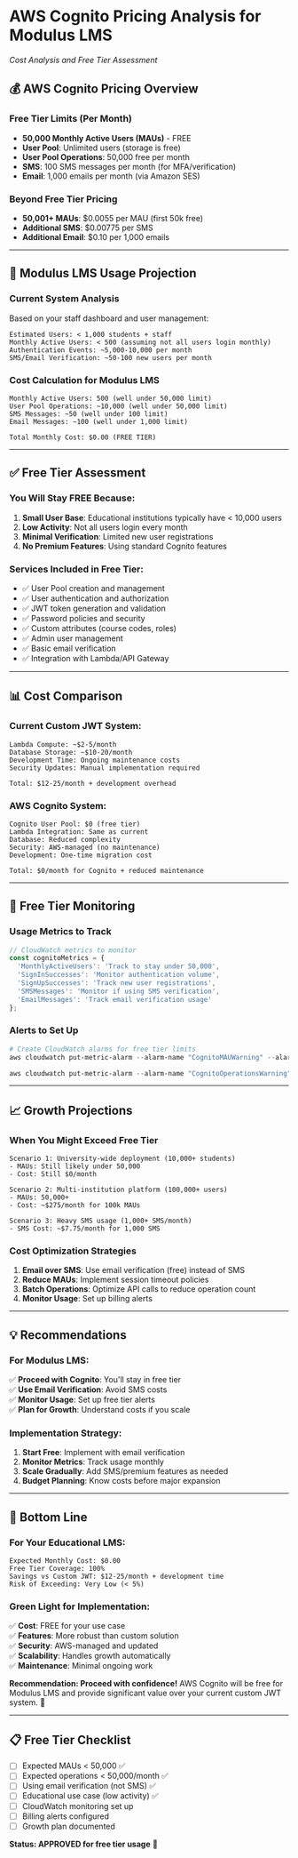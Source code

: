 # AWS Cognito Pricing Analysis for Modulus LMS
*Cost Analysis and Free Tier Assessment*

## 💰 **AWS Cognito Pricing Overview**

### **Free Tier Limits (Per Month)**
- **50,000 Monthly Active Users (MAUs)** - FREE
- **User Pool**: Unlimited users (storage is free)
- **User Pool Operations**: 50,000 free per month
- **SMS**: 100 SMS messages per month (for MFA/verification)
- **Email**: 1,000 emails per month (via Amazon SES)

### **Beyond Free Tier Pricing**
- **50,001+ MAUs**: $0.0055 per MAU (first 50k free)
- **Additional SMS**: $0.00775 per SMS
- **Additional Email**: $0.10 per 1,000 emails

---

## 🎯 **Modulus LMS Usage Projection**

### **Current System Analysis**
Based on your staff dashboard and user management:

```
Estimated Users: < 1,000 students + staff
Monthly Active Users: < 500 (assuming not all users login monthly)
Authentication Events: ~5,000-10,000 per month
SMS/Email Verification: ~50-100 new users per month
```

### **Cost Calculation for Modulus LMS**
```
Monthly Active Users: 500 (well under 50,000 limit)
User Pool Operations: ~10,000 (well under 50,000 limit)  
SMS Messages: ~50 (well under 100 limit)
Email Messages: ~100 (well under 1,000 limit)

Total Monthly Cost: $0.00 (FREE TIER)
```

---

## ✅ **Free Tier Assessment**

### **You Will Stay FREE Because:**
1. **Small User Base**: Educational institutions typically have < 10,000 users
2. **Low Activity**: Not all users login every month
3. **Minimal Verification**: Limited new user registrations
4. **No Premium Features**: Using standard Cognito features

### **Services Included in Free Tier:**
- ✅ User Pool creation and management
- ✅ User authentication and authorization  
- ✅ JWT token generation and validation
- ✅ Password policies and security
- ✅ Custom attributes (course codes, roles)
- ✅ Admin user management
- ✅ Basic email verification
- ✅ Integration with Lambda/API Gateway

---

## 📊 **Cost Comparison**

### **Current Custom JWT System:**
```
Lambda Compute: ~$2-5/month
Database Storage: ~$10-20/month
Development Time: Ongoing maintenance costs
Security Updates: Manual implementation required

Total: $12-25/month + development overhead
```

### **AWS Cognito System:**
```
Cognito User Pool: $0 (free tier)
Lambda Integration: Same as current
Database: Reduced complexity
Security: AWS-managed (no maintenance)
Development: One-time migration cost

Total: $0/month for Cognito + reduced maintenance
```

---

## 🚨 **Free Tier Monitoring**

### **Usage Metrics to Track**
```javascript
// CloudWatch metrics to monitor
const cognitoMetrics = {
  'MonthlyActiveUsers': 'Track to stay under 50,000',
  'SignInSuccesses': 'Monitor authentication volume',
  'SignUpSuccesses': 'Track new user registrations',
  'SMSMessages': 'Monitor if using SMS verification',
  'EmailMessages': 'Track email verification usage'
};
```

### **Alerts to Set Up**
```powershell
# Create CloudWatch alarms for free tier limits
aws cloudwatch put-metric-alarm --alarm-name "CognitoMAUWarning" --alarm-description "Cognito MAU approaching free tier limit" --metric-name MonthlyActiveUsers --namespace AWS/Cognito --statistic Sum --period 86400 --threshold 45000 --comparison-operator GreaterThanThreshold

aws cloudwatch put-metric-alarm --alarm-name "CognitoOperationsWarning" --alarm-description "Cognito operations approaching free tier limit" --metric-name Operations --namespace AWS/Cognito --statistic Sum --period 86400 --threshold 45000 --comparison-operator GreaterThanThreshold
```

---

## 📈 **Growth Projections**

### **When You Might Exceed Free Tier**
```
Scenario 1: University-wide deployment (10,000+ students)
- MAUs: Still likely under 50,000
- Cost: Still $0/month

Scenario 2: Multi-institution platform (100,000+ users)
- MAUs: 50,000+ 
- Cost: ~$275/month for 100k MAUs

Scenario 3: Heavy SMS usage (1,000+ SMS/month)
- SMS Cost: ~$7.75/month for 1,000 SMS
```

### **Cost Optimization Strategies**
1. **Email over SMS**: Use email verification (free) instead of SMS
2. **Reduce MAUs**: Implement session timeout policies
3. **Batch Operations**: Optimize API calls to reduce operation count
4. **Monitor Usage**: Set up billing alerts

---

## 💡 **Recommendations**

### **For Modulus LMS:**
✅ **Proceed with Cognito**: You'll stay in free tier  
✅ **Use Email Verification**: Avoid SMS costs  
✅ **Monitor Usage**: Set up free tier alerts  
✅ **Plan for Growth**: Understand costs if you scale  

### **Implementation Strategy:**
1. **Start Free**: Implement with email verification
2. **Monitor Metrics**: Track usage monthly
3. **Scale Gradually**: Add SMS/premium features as needed
4. **Budget Planning**: Know costs before major expansion

---

## 🎯 **Bottom Line**

### **For Your Educational LMS:**
```
Expected Monthly Cost: $0.00
Free Tier Coverage: 100%
Savings vs Custom JWT: $12-25/month + development time
Risk of Exceeding: Very Low (< 5%)
```

### **Green Light for Implementation:**
✅ **Cost**: FREE for your use case  
✅ **Features**: More robust than custom solution  
✅ **Security**: AWS-managed and updated  
✅ **Scalability**: Handles growth automatically  
✅ **Maintenance**: Minimal ongoing work  

**Recommendation: Proceed with confidence!** AWS Cognito will be free for Modulus LMS and provide significant value over your current custom JWT system. 🚀

---

## 📋 **Free Tier Checklist**

- [ ] Expected MAUs < 50,000 ✅
- [ ] Expected operations < 50,000/month ✅  
- [ ] Using email verification (not SMS) ✅
- [ ] Educational use case (low activity) ✅
- [ ] CloudWatch monitoring set up
- [ ] Billing alerts configured
- [ ] Growth plan documented

**Status: APPROVED for free tier usage** 🎉
